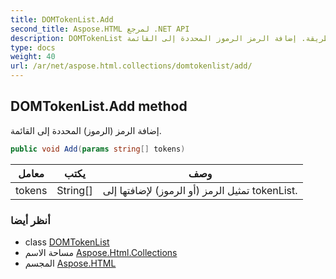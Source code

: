```yaml
---
title: DOMTokenList.Add
second_title: Aspose.HTML لمرجع .NET API
description: DOMTokenList طريقة. إضافة الرمز الرموز المحددة إلى القائمة.
type: docs
weight: 40
url: /ar/net/aspose.html.collections/domtokenlist/add/
---
```

## DOMTokenList.Add method

إضافة الرمز (الرموز) المحددة إلى القائمة.

```csharp
public void Add(params string[] tokens)
```

| معامل | يكتب | وصف |
| --- | --- | --- |
| tokens | String[] | تمثيل الرمز (أو الرموز) لإضافتها إلى tokenList. |

### أنظر أيضا

* class [DOMTokenList](../)
* مساحة الاسم [Aspose.Html.Collections](../../domtokenlist/)
* المجسم [Aspose.HTML](../../../)


